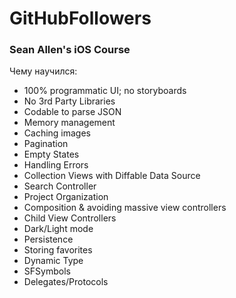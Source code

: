 # GitHubFollowers

### Sean Allen's iOS Course

Чему научился:
- 100% programmatic UI; no storyboards
- No 3rd Party Libraries
- Codable to parse JSON
- Memory management
- Caching images
- Pagination
- Empty States
- Handling Errors
- Collection Views with Diffable Data Source
- Search Controller
- Project Organization
- Composition & avoiding massive view controllers
 - Child View Controllers
- Dark/Light mode
- Persistence
 - Storing favorites
- Dynamic Type
- SFSymbols
- Delegates/Protocols
